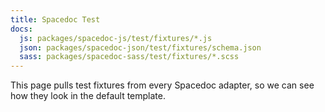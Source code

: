 ```yaml
---
title: Spacedoc Test
docs:
  js: packages/spacedoc-js/test/fixtures/*.js
  json: packages/spacedoc-json/test/fixtures/schema.json
  sass: packages/spacedoc-sass/test/fixtures/*.scss
---
```


This page pulls test fixtures from every Spacedoc adapter, so we can see how they look in the default template.
